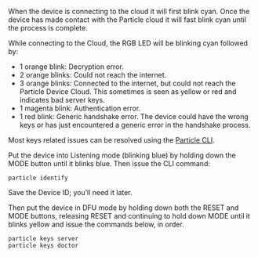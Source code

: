 When the device is connecting to the cloud it will first blink cyan. Once the device has made contact with the Particle cloud it will fast blink cyan until the process is complete.

While connecting to the Cloud, the RGB LED will be blinking cyan followed by:

- 1 orange blink: Decryption error.
- 2 orange blinks: Could not reach the internet.
- 3 orange blinks: Connected to the internet, but could not reach the Particle Device Cloud. This sometimes is seen as yellow or red and indicates bad server keys.
- 1 magenta blink: Authentication error.
- 1 red blink: Generic handshake error. The device could have the wrong keys or has just encountered a generic error in the handshake process.


Most keys related issues can be resolved using the [Particle CLI](/getting-started/developer-tools/cli/).

Put the device into Listening mode (blinking blue) by holding down the MODE button until it blinks blue. Then issue the CLI command:

```
particle identify
```

Save the Device ID; you’ll need it later.

Then put the device in DFU mode by holding down both the RESET and MODE buttons, releasing RESET and continuing to hold down MODE until it blinks yellow and issue the commands below, in order.

```
particle keys server
particle keys doctor
```
